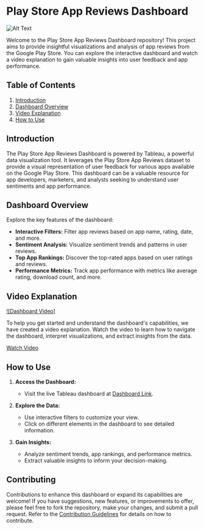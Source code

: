 # Play Store App Reviews Dashboard
![Alt Text]([URL](https://resize.indiatvnews.com/en/resize/newbucket/1200_-/2023/07/playstore-1690375555.jpg))

Welcome to the Play Store App Reviews Dashboard repository! This project aims to provide insightful visualizations and analysis of app reviews from the Google Play Store. You can explore the interactive dashboard and watch a video explanation to gain valuable insights into user feedback and app performance.

## Table of Contents

1. [Introduction](#introduction)
2. [Dashboard Overview](#dashboard-overview)
3. [Video Explanation](#video-explanation)
4. [How to Use](#how-to-use)

## Introduction

The Play Store App Reviews Dashboard is powered by Tableau, a powerful data visualization tool. It leverages the Play Store App Reviews dataset to provide a visual representation of user feedback for various apps available on the Google Play Store. This dashboard can be a valuable resource for app developers, marketers, and analysts seeking to understand user sentiments and app performance.

## Dashboard Overview

Explore the key features of the dashboard:
- **Interactive Filters:** Filter app reviews based on app name, rating, date, and more.
- **Sentiment Analysis:** Visualize sentiment trends and patterns in user reviews.
- **Top App Rankings:** Discover the top-rated apps based on user ratings and reviews.
- **Performance Metrics:** Track app performance with metrics like average rating, download count, and more.

## Video Explanation

[![Dashboard Video]](https://drive.google.com/file/d/1nWY8xXAUZDMNkIlCcwRDZj2a8tdwQ9pR/view?usp=sharing) <!-- Include a thumbnail image and link to your video explanation -->

To help you get started and understand the dashboard's capabilities, we have created a video explanation. Watch the video to learn how to navigate the dashboard, interpret visualizations, and extract insights from the data.

[Watch Video](https://drive.google.com/file/d/1nWY8xXAUZDMNkIlCcwRDZj2a8tdwQ9pR/view?usp=sharing)

## How to Use

1. **Access the Dashboard:**
   - Visit the live Tableau dashboard at [Dashboard Link](https://public.tableau.com/app/profile/ashish.kumar.jha8565/viz/PlaystoreAppReviewsAnalysisbyAJ/Dashboard1?publish=yes).

2. **Explore the Data:**
   - Use interactive filters to customize your view.
   - Click on different elements in the dashboard to see detailed information.

3. **Gain Insights:**
   - Analyze sentiment trends, app rankings, and performance metrics.
   - Extract valuable insights to inform your decision-making.

## Contributing

Contributions to enhance this dashboard or expand its capabilities are welcome! If you have suggestions, new features, or improvements to offer, please feel free to fork the repository, make your changes, and submit a pull request. Refer to the [Contribution Guidelines](CONTRIBUTING.md) for details on how to contribute.

